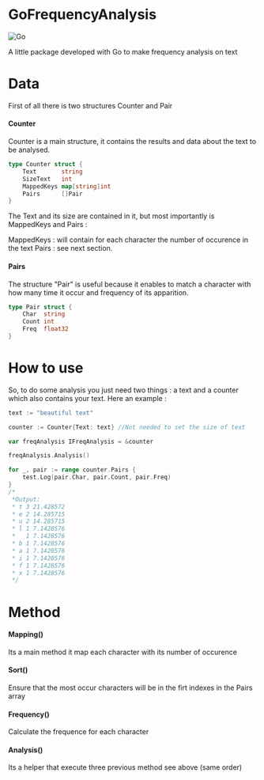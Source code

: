 # GoFrequencyAnalysis
![Go](https://github.com/MandelV/GoFrequencyAnalysis/workflows/Go/badge.svg?branch=master)

A little package developed with Go to make frequency analysis on text


# Data

First of all there is two structures Counter and Pair

#### Counter
Counter is a main structure, it contains the results and data about the text to be analysed.
```Go
type Counter struct {
	Text       string
	SizeText   int
	MappedKeys map[string]int
	Pairs      []Pair
}
```
The Text and its size are contained in it, but most importantly is MappedKeys and Pairs :

MappedKeys : will contain for each character the number of occurence in the text
Pairs : see next section.

#### Pairs

The structure "Pair" is useful because it enables to match a character with how many time it occur and frequency of its apparition.
```Go
type Pair struct {
	Char  string
	Count int
	Freq  float32
}
```

# How to use

So, to do some analysis you just need two things : a text and a counter which also contains your text.
Here an example :

```Go
text := "beautiful text"

counter := Counter{Text: text} //Not needed to set the size of text

var freqAnalysis IFreqAnalysis = &counter

freqAnalysis.Analysis()

for _, pair := range counter.Pairs {
	test.Log(pair.Char, pair.Count, pair.Freq)
}
/*
 *Output:
 * t 3 21.428572
 * e 2 14.285715
 * u 2 14.285715
 * l 1 7.1428576
 *   1 7.1428576
 * b 1 7.1428576
 * a 1 7.1428576
 * i 1 7.1428576
 * f 1 7.1428576
 * x 1 7.1428576
 */
```

# Method
#### Mapping()
Its a main method it map each character with its number of occurence 
#### Sort()
Ensure that the most occur characters will be in the firt indexes in the Pairs array
#### Frequency()
Calculate the frequence for each character
#### Analysis()
Its a helper that execute three previous method see above (same order)